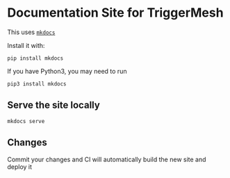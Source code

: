 # Documentation Site for TriggerMesh

This uses [`mkdocs`](https://www.mkdocs.org/)

Install it with:

```
pip install mkdocs
```

If you have Python3, you may need to run 

```
pip3 install mkdocs
```

## Serve the site locally

```
mkdocs serve
```

## Changes

Commit your changes and CI will automatically build the new site and deploy it
